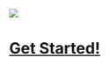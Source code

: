 [![](https://i.gyazo.com/030d01dbf2183a2a02aaa063f0f301c3.png)](https://github.com/Zeffe/centipac/wiki/Centipac)

# [Get Started!](https://github.com/Zeffe/centipac/wiki/Centipac)
